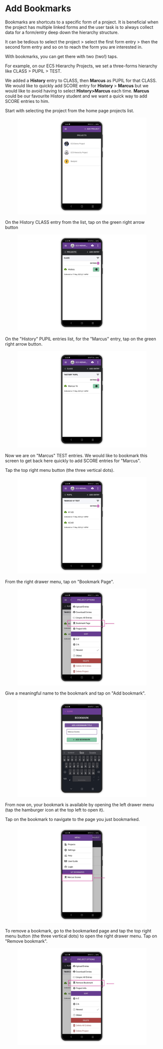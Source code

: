 # Add Bookmarks

Bookmarks are shortcuts to a specific form of a project. It is beneficial when the project has multiple linked forms and the user task is to always collect data for a form/entry deep down the hierarchy structure.

It can be tedious to select the project > select the first form entry > then the second form entry and so on to reach the form you are interested in.&#x20;

With bookmarks, you can get there with two (two!) taps.

For example, on our EC5 Hierarchy Projects, we set a three-forms hierarchy like CLASS > PUPIL > TEST.

We added a **History** entry to CLASS, then **Marcus** as PUPIL for that CLASS. We would like to quickly add SCORE entry for **History** > **Marcus** but we would like to avoid having to select **History>Marcus** each time. **Marcus** could be our favourite History student and we want a quick way to add SCORE entries to him.

Start with selecting the project from the home page projects list.

<figure><img src="../.gitbook/assets/20230517_135311855_1.png" alt=""><figcaption></figcaption></figure>

On the History CLASS entry from the list, tap on the green right arrow button

<figure><img src="../.gitbook/assets/20230517_135312249_1.png" alt=""><figcaption></figcaption></figure>

On the "History" PUPIL entries list, for the "Marcus" entry, tap on the green right arrow button.

<figure><img src="../.gitbook/assets/20230517_135313475_1.png" alt=""><figcaption></figcaption></figure>

Now we are on "Marcus" TEST entries. We would like to bookmark this screen to get back here quickly to add SCORE entries for "Marcus".&#x20;

Tap the top right menu button (the three vertical dots).

<figure><img src="../.gitbook/assets/20230517_135313911_1.png" alt=""><figcaption></figcaption></figure>

From the right drawer menu,  tap on "Bookmark Page".

<figure><img src="../.gitbook/assets/iMarkup_20230517_135940.jpg" alt=""><figcaption></figcaption></figure>



Give a meaningful name to the bookmark and tap on "Add bookmark".

<figure><img src="../.gitbook/assets/20230517_135313103_1.png" alt=""><figcaption></figcaption></figure>

From now on, your bookmark is available by opening the left drawer menu (tap the hamburger icon at the top left to open it).&#x20;

Tap on the bookmark to navigate to the page you just bookmarked.

<figure><img src="../.gitbook/assets/iMarkup_20230517_135734.jpg" alt=""><figcaption></figcaption></figure>

To remove a bookmark, go to the bookmarked page and tap the top right menu button (the three vertical dots) to open the right drawer menu. Tap on "Remove bookmark".

<figure><img src="../.gitbook/assets/iMarkup_20230517_135854.jpg" alt=""><figcaption></figcaption></figure>
